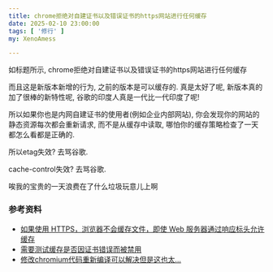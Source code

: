 ```yaml
---
title: chrome拒绝对自建证书以及错误证书的https网站进行任何缓存
date: 2025-02-10 23:00:00
tags: [ '修行' ]
my: XenoAmess

---
```


如标题所示, chrome拒绝对自建证书以及错误证书的https网站进行任何缓存

而且这是新版本新增的行为, 之前的版本是可以缓存的. 真是太好了呢, 新版本真的加了很棒的新特性呢, 谷歌的印度人真是一代比一代印度了呢!

所以如果你也是内网自建证书的使用者(例如企业内部网站), 你会发现你的网站的静态资源每次都会重新请求, 而不是从缓存中读取, 哪怕你的缓存策略检查了一天都怎么看都是正确的.

所以etag失效? 去骂谷歌.

cache-control失效? 去骂谷歌.

唉我的宝贵的一天浪费在了什么垃圾玩意儿上啊

### 参考资料
- [如果使用 HTTPS，浏览器不会缓存文件，即使 Web 服务器通过响应标头允许缓存](https://issues.chromium.org/issues/40140471)
- [需要测试缓存是否因证书错误而被禁用](https://issues.chromium.org/issues/40666473)
- [修改chromium代码重新编译可以解决但是这也太...](https://groups.google.com/a/chromium.org/g/chromium-dev/c/-xMWQzod7bA/m/a1vXoJav7uYJ?pli=1)
